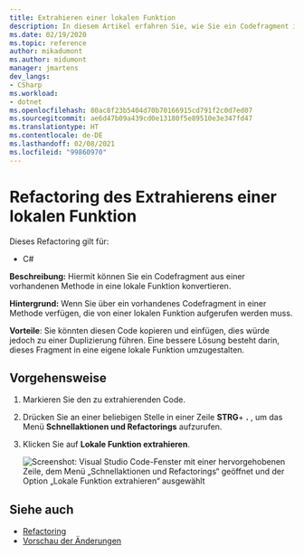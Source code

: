 ```yaml
---
title: Extrahieren einer lokalen Funktion
description: In diesem Artikel erfahren Sie, wie Sie ein Codefragment in eine eigenständige Funktion umwandeln, indem Sie den Code auswählen und dann STRG+R und STRG+M drücken.
ms.date: 02/19/2020
ms.topic: reference
author: mikadumont
ms.author: midumont
manager: jmartens
dev_langs:
- CSharp
ms.workload:
- dotnet
ms.openlocfilehash: 80ac8f23b5404d70b70166915cd791f2c0d7ed07
ms.sourcegitcommit: ae6d47b09a439cd0e13180f5e89510e3e347fd47
ms.translationtype: HT
ms.contentlocale: de-DE
ms.lasthandoff: 02/08/2021
ms.locfileid: "99860970"
---
```

# <a name="extract-local-function-refactoring"></a>Refactoring des Extrahierens einer lokalen Funktion

Dieses Refactoring gilt für:

- C#

**Beschreibung:** Hiermit können Sie ein Codefragment aus einer vorhandenen Methode in eine lokale Funktion konvertieren.

**Hintergrund:** Wenn Sie über ein vorhandenes Codefragment in einer Methode verfügen, die von einer lokalen Funktion aufgerufen werden muss.

**Vorteile**: Sie könnten diesen Code kopieren und einfügen, dies würde jedoch zu einer Duplizierung führen. Eine bessere Lösung besteht darin, dieses Fragment in eine eigene lokale Funktion umzugestalten.

## <a name="how-to"></a>Vorgehensweise

1. Markieren Sie den zu extrahierenden Code.

2. Drücken Sie an einer beliebigen Stelle in einer Zeile **STRG**+ **.** , um das Menü **Schnellaktionen und Refactorings** aufzurufen. 

3. Klicken Sie auf **Lokale Funktion extrahieren**.

    ![Screenshot: Visual Studio Code-Fenster mit einer hervorgehobenen Zeile, dem Menü „Schnellaktionen und Refactorings“ geöffnet und der Option „Lokale Funktion extrahieren“ ausgewählt](media/extract-local-function.png)

## <a name="see-also"></a>Siehe auch

- [Refactoring](../refactoring-in-visual-studio.md)
- [Vorschau der Änderungen](../../ide/preview-changes.md)

